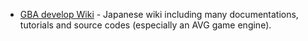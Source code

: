 - [GBA develop Wiki](http://akkera102.sakura.ne.jp/gbadev/) - Japanese wiki including many documentations, tutorials and source codes (especially an AVG game engine).
